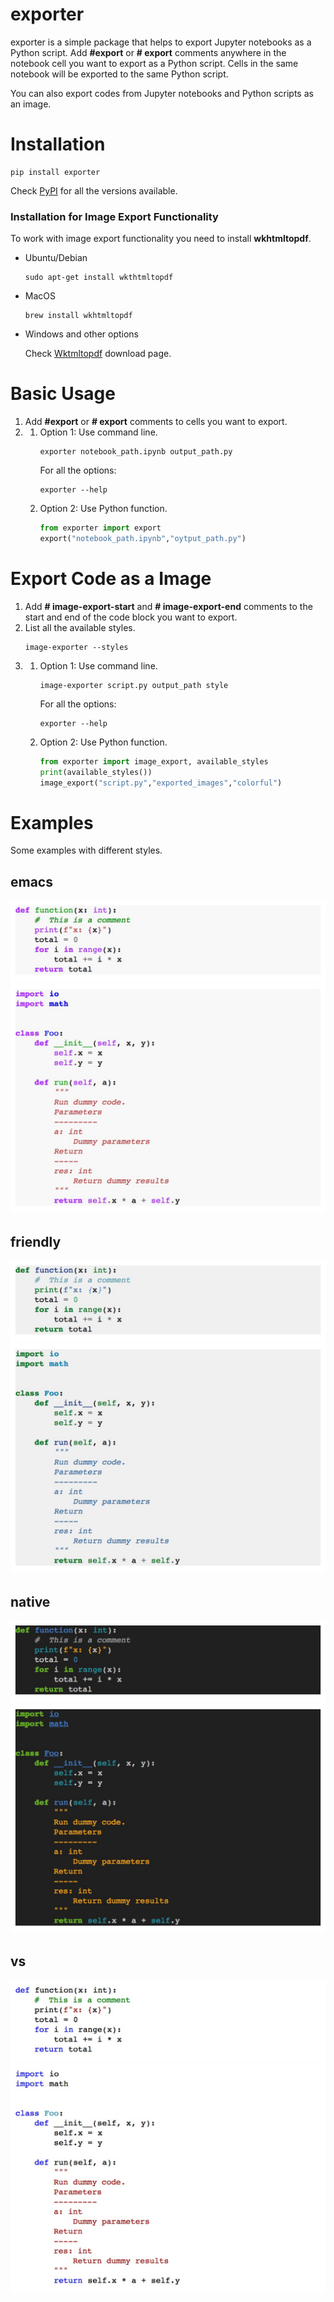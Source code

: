 # exporter

exporter is a simple package that helps to export Jupyter notebooks as a Python script.
Add **#export** or **# export** comments anywhere in the notebook cell you want to export as a Python script. Cells in 
the same notebook will be exported to the same Python script.

You can also export codes from Jupyter notebooks and Python scripts as an image.


# Installation

```
pip install exporter
```

Check [PyPI](https://pypi.org/project/exporter/) for all the versions available.

### Installation for Image Export Functionality
To work with image export functionality you need to install **wkhtmltopdf**.
- Ubuntu/Debian
    ```
    sudo apt-get install wkthtmltopdf
    ```
- MacOS
    ```
    brew install wkhtmltopdf
    ```
- Windows and other options

  Check [Wktmltopdf](https://wkhtmltopdf.org/downloads.html) download page.

# Basic Usage

1. Add **#export** or **# export** comments to cells you want to export.
2. 
    1. Option 1: Use command line.
          ```
          exporter notebook_path.ipynb output_path.py
          ```
          For all the options:
          ```
          exporter --help
          ```
    2. Option 2: Use Python function.
          ```python
          from exporter import export
          export("notebook_path.ipynb","oytput_path.py")
          ```

# Export Code as a Image

1. Add **# image-export-start** and **# image-export-end** comments
to the start and end of the code block you want to export.
2. List all the available styles.
    ```
    image-exporter --styles
    ```
3.
    1. Option 1: Use command line.
          ```
          image-exporter script.py output_path style
          ```
       For all the options:
          ```
          exporter --help
          ```
    2. Option 2: Use Python function.      
          ```python
          from exporter import image_export, available_styles
          print(available_styles())
          image_export("script.py","exported_images","colorful")
          ```

# Examples

Some examples with different styles.

emacs 
------------ 
![emacs example 0](https://github.com/hasan-yaman/exporter/raw/master/examples/example_0_emacs.jpg) 
![emacs example 1](https://github.com/hasan-yaman/exporter/raw/master/examples/example_1_emacs.jpg)

friendly
------------ 
![friendly example 0](https://github.com/hasan-yaman/exporter/raw/master/examples/example_0_friendly.jpg) 
![friendly example 1](https://github.com/hasan-yaman/exporter/raw/master/examples/example_1_friendly.jpg)

native 
------------ 
![native example 0](https://github.com/hasan-yaman/exporter/raw/master/examples/example_0_native.jpg) 
![native example 1](https://github.com/hasan-yaman/exporter/raw/master/examples/example_1_native.jpg)

vs 
------------ 
![vs example 0](https://github.com/hasan-yaman/exporter/raw/master/examples/example_0_vs.jpg) 
![vs example 1](https://github.com/hasan-yaman/exporter/raw/master/examples/example_1_vs.jpg)
